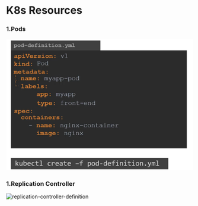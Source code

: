 # K8s Resources

### 1.Pods
![pod-definition](images/pod-def.png)

### 1.Replication Controller
![replication-controller-definition](images/replicationcontroller-def.png)
